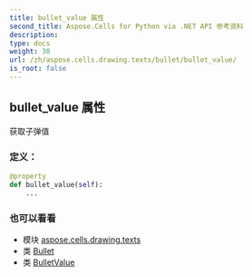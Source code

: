 ```yaml
---
title: bullet_value 属性
second_title: Aspose.Cells for Python via .NET API 参考资料
description:
type: docs
weight: 30
url: /zh/aspose.cells.drawing.texts/bullet/bullet_value/
is_root: false
---
```

## bullet_value 属性

获取子弹值
### 定义：
```python
@property
def bullet_value(self):
    ...
```

### 也可以看看
* 模块 [aspose.cells.drawing.texts](../../)
* 类 [Bullet](/cells/python-net/zh/aspose.cells.drawing.texts/bullet)
* 类 [BulletValue](/cells/python-net/zh/aspose.cells.drawing.texts/bulletvalue)
